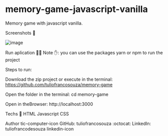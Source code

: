 # memory-game-javascript-vanilla
Memory game with javascript vanilla.

Screenshots 📸


![image](https://user-images.githubusercontent.com/96994158/181945518-b13a251d-fb51-4e98-8719-2ba74de6a210.png)



Run aplication 🏃‍♀️
Note ✋:   you can use the packages yarn or npm to run the project

Steps to run:

Download the zip project or execute in the terminal: https://github.com/tuliofrancosouza/memory-game

Open the folder in the terminal: cd memory-game

Open in theBrowser: http://localhost:3000


Techs 🚀
HTML
Javascript
CSS

Author tic-computer-icon
GitHub: tuliofrancosouza :octocat:
LinkedIn: tuliofrancodesouza linkedin-icon
